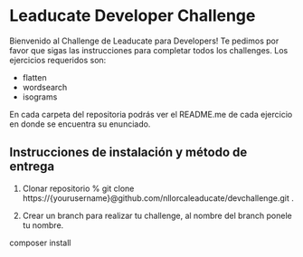 # Leaducate Developer Challenge
Bienvenido al Challenge de Leaducate para Developers! Te pedimos por favor que sigas las instrucciones para completar todos los challenges. Los ejercicios requeridos son:

- flatten
- wordsearch
- isograms

En cada carpeta del repositoria podrás ver el README.me de cada ejercicio en donde se encuentra su enunciado.

## Instrucciones de instalación y método de entrega

1. Clonar repositorio
	% git clone https://{yourusername}@github.com/nllorcaleaducate/devchallenge.git .

2. Crear un branch para realizar tu challenge, al nombre del branch ponele tu nombre.

composer install